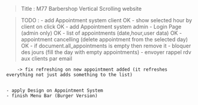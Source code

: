 > Title : M77 Barbershop
> Vertical Scrolling website

> TODO :
    - add Appointment system client                                                         OK
        - show selected hour by client on click                                             OK
    - add Appointment system admin
        - Login Page (admin only)                                                           OK
        - list of appointments (date,hour,user data)                                        OK
        - appointment cancelling (delete appointment from the selected day)                 OK
            - if document.all_appointments is empty then remove it
        - bloquer des jours (fill the day with empty appointments)
        - envoyer rappel rdv aux clients par email 

        -> fix refreshing on new appointment added (it refreshes everything not just adds something to the list)


    - apply Design on Appointment System
    - finish Menu Bar (Burger Version)